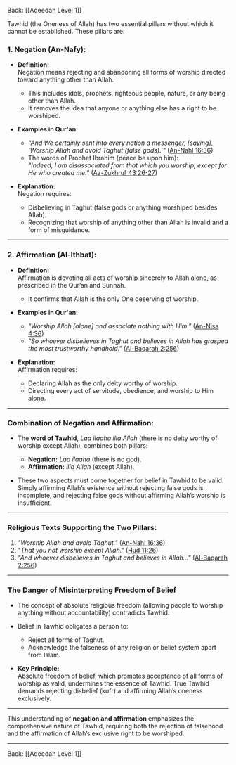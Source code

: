 Back: [[Aqeedah Level 1]]

Tawhid (the Oneness of Allah) has two essential pillars without which it cannot be established.
These pillars are:

### **1. Negation (An-Nafy):**  
- **Definition:**  
  Negation means rejecting and abandoning all forms of worship directed toward anything other than Allah.  
  - This includes idols, prophets, righteous people, nature, or any being other than Allah.  
  - It removes the idea that anyone or anything else has a right to be worshiped.  

- **Examples in Qur'an:**  
  - *"And We certainly sent into every nation a messenger, [saying], 'Worship Allah and avoid Taghut (false gods).'"* ([An-Nahl 16:36](https://quran.com/16/36))  
  - The words of Prophet Ibrahim (peace be upon him):  
    *"Indeed, I am disassociated from that which you worship, except for He who created me."* ([Az-Zukhruf 43:26-27](https://quran.com/43/26-27))  

- **Explanation:**  
  Negation requires:
  - Disbelieving in Taghut (false gods or anything worshiped besides Allah).  
  - Recognizing that worship of anything other than Allah is invalid and a form of misguidance.  

---

### **2. Affirmation (Al-Ithbat):**  
- **Definition:**  
  Affirmation is devoting all acts of worship sincerely to Allah alone, as prescribed in the Qur’an and Sunnah.  
  - It confirms that Allah is the only One deserving of worship.  

- **Examples in Qur'an:**  
  - *"Worship Allah [alone] and associate nothing with Him."* ([An-Nisa 4:36](https://quran.com/4/36))  
  - *"So whoever disbelieves in Taghut and believes in Allah has grasped the most trustworthy handhold."* ([Al-Baqarah 2:256](https://quran.com/2/256))  

- **Explanation:**  
  Affirmation requires:  
  - Declaring Allah as the only deity worthy of worship.  
  - Directing every act of servitude, obedience, and worship to Him alone.  

---

### **Combination of Negation and Affirmation:**  
- The **word of Tawhid**, *Laa ilaaha illa Allah* (there is no deity worthy of worship except Allah), combines both pillars:  
  - **Negation:** *Laa ilaaha* (there is no god).  
  - **Affirmation:** *illa Allah* (except Allah).  

- These two aspects must come together for belief in Tawhid to be valid. Simply affirming Allah’s existence without rejecting false gods is incomplete, and rejecting false gods without affirming Allah’s worship is insufficient.

---

### **Religious Texts Supporting the Two Pillars:**  
1. *"Worship Allah and avoid Taghut."* ([An-Nahl 16:36](https://quran.com/16/36))  
2. *"That you not worship except Allah."* ([Hud 11:26](https://quran.com/11/26))  
3. *"And whoever disbelieves in Taghut and believes in Allah..."* ([Al-Baqarah 2:256](https://quran.com/2/256))  

---

### **The Danger of Misinterpreting Freedom of Belief**
- The concept of absolute religious freedom (allowing people to worship anything without accountability) contradicts Tawhid.  
- Belief in Tawhid obligates a person to:
  - Reject all forms of Taghut.
  - Acknowledge the falseness of any religion or belief system apart from Islam.  

- **Key Principle:**  
  Absolute freedom of belief, which promotes acceptance of all forms of worship as valid, undermines the essence of Tawhid. True Tawhid demands rejecting disbelief (kufr) and affirming Allah’s oneness exclusively.

---

This understanding of **negation and affirmation** emphasizes the comprehensive nature of Tawhid, requiring both the rejection of falsehood and the affirmation of Allah’s exclusive right to be worshiped.


---
Back: [[Aqeedah Level 1]]
